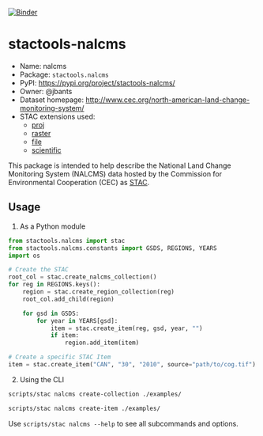 [![Binder](https://mybinder.org/badge_logo.svg)](https://mybinder.org/v2/gh/stactools-packages/nalcms/main?filepath=docs/installation_and_basic_usage.ipynb)

# stactools-nalcms

- Name: nalcms
- Package: `stactools.nalcms`
- PyPI: https://pypi.org/project/stactools-nalcms/
- Owner: @jbants
- Dataset homepage: http://www.cec.org/north-american-land-change-monitoring-system/
- STAC extensions used:
  - [proj](https://github.com/stac-extensions/projection/)
  - [raster](https://github.com/stac-extensions/raster/)
  - [file](https://github.com/stac-extensions/file/)
  - [scientific](https://github.com/stac-extensions/scientific/)

This package is intended to help describe the National Land Change Monitoring System (NALCMS) data hosted by the Commission for Environmental Cooperation (CEC) as [STAC](https://github.com/stac-spec).

## Usage

1. As a Python module

```python
from stactools.nalcms import stac
from stactools.nalcms.constants import GSDS, REGIONS, YEARS
import os

# Create the STAC
root_col = stac.create_nalcms_collection()
for reg in REGIONS.keys():
    region = stac.create_region_collection(reg)
    root_col.add_child(region)

    for gsd in GSDS:
        for year in YEARS[gsd]:
            item = stac.create_item(reg, gsd, year, "")
            if item:
                region.add_item(item)

# Create a specific STAC Item
item = stac.create_item("CAN", "30", "2010", source="path/to/cog.tif")
```

2. Using the CLI

```bash
scripts/stac nalcms create-collection ./examples/

scripts/stac nalcms create-item ./examples/
```

Use `scripts/stac nalcms --help` to see all subcommands and options.

